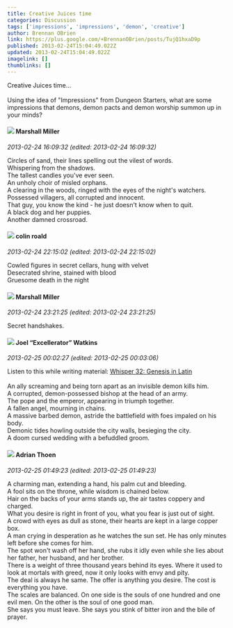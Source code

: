 ```yaml
---
title: Creative Juices time
categories: Discussion
tags: ['impressions', 'impressions', 'demon', 'creative']
author: Brennan OBrien
link: https://plus.google.com/+BrennanOBrien/posts/TujQ1hxaD9p
published: 2013-02-24T15:04:49.022Z
updated: 2013-02-24T15:04:49.022Z
imagelink: []
thumblinks: []
---
```


Creative Juices time... <br /><br />Using the idea of &quot;Impressions&quot; from Dungeon Starters, what are some impressions that demons, demon pacts and demon worship summon up in your minds?
<div id='comment z133vbxqsorrghw5004cetew2qjpirmbt1c'>
  <h4><img src='{{site.baseurl}}//images/avatars/113927217394445366066_photo.jpg'> Marshall Miller</h4>
      <p><cite>2013-02-24 16:09:32 (edited: 2013-02-24 16:09:32)</cite></p>
        <p>Circles of sand, their lines spelling out the vilest of words.<br />Whispering from the shadows.<br />The tallest candles you&#39;ve ever seen.<br />An unholy choir of misled orphans.<br />A clearing in the woods, ringed with the eyes of the night&#39;s watchers.<br />Possessed villagers, all corrupted and innocent.<br />That guy, you know the kind - he just doesn&#39;t know when to quit.<br />A black dog and her puppies.<br />Another damned crossroad.<br /></p>
</div>
        

<div id='comment z133vbxqsorrghw5004cetew2qjpirmbt1c'>
  <h4><img src='{{site.baseurl}}//images/avatars/112202482806363015700_photo.jpg'> colin roald</h4>
      <p><cite>2013-02-24 22:15:02 (edited: 2013-02-24 22:15:02)</cite></p>
        <p>Cowled figures in secret cellars, hung with velvet<br />Desecrated shrine, stained with blood<br />Gruesome death in the night</p>
</div>
        

<div id='comment z133vbxqsorrghw5004cetew2qjpirmbt1c'>
  <h4><img src='{{site.baseurl}}//images/avatars/113927217394445366066_photo.jpg'> Marshall Miller</h4>
      <p><cite>2013-02-24 23:21:25 (edited: 2013-02-24 23:21:25)</cite></p>
        <p>Secret handshakes.</p>
</div>
        

<div id='comment z133vbxqsorrghw5004cetew2qjpirmbt1c'>
  <h4><img src='{{site.baseurl}}//images/avatars/107429473095472584968_photo.jpg'> Joel “Excellerator” Watkins</h4>
      <p><cite>2013-02-25 00:02:27 (edited: 2013-02-25 00:03:06)</cite></p>
        <p>Listen to this while writing material: <a href="http://www.youtube.com/watch?v=D5mK41-m1I8" class="ot-anchor">Whisper 32: Genesis in Latin</a><br /><br />An ally screaming and being torn apart as an invisible demon kills him.<br />A corrupted, demon-possessed bishop at the head of an army.<br />The pope and the emperor, appearing in triumph together.<br />A fallen angel, mourning in chains.<br />A massive barbed demon, astride the battlefield with foes impaled on his body.<br />Demonic tides howling outside the city walls, besieging the city.<br />A doom cursed wedding with a befuddled groom.</p>
</div>
        

<div id='comment z133vbxqsorrghw5004cetew2qjpirmbt1c'>
  <h4><img src='{{site.baseurl}}//images/avatars/113847025671240258531_photo.jpg'> Adrian Thoen</h4>
      <p><cite>2013-02-25 01:49:23 (edited: 2013-02-25 01:49:23)</cite></p>
        <p>A charming man, extending a hand, his palm cut and bleeding.<br />A fool sits on the throne, while wisdom is chained below.<br />Hair on the backs of your arms stands up, the air tastes coppery and charged.<br />What you desire is right in front of you, what you fear is just out of sight.<br />A crowd with eyes as dull as stone, their hearts are kept in a large copper box.<br />A man crying in desperation as he watches the sun set. He has only minutes left before she comes for him.<br />The spot won&#39;t wash off her hand, she rubs it idly even while she lies about her father, her husband, and her brother.<br />There is a weight of three thousand years behind its eyes. Where it used to look at mortals with greed, now it only looks with envy and pity.<br />The deal is always he same. The offer is anything you desire. The cost is everything you have.<br />The scales are balanced. On one side is the souls of one hundred and one evil men. On the other is the soul of one good man.<br />She says you must leave. She says you stink of bitter iron and the bile of prayer.</p>
</div>
        
